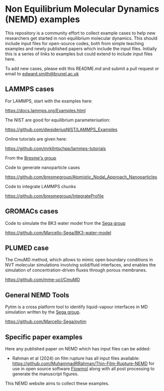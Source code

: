 # Non Equilibrium Molecular Dynamics (NEMD) examples

This repository is a community effort to collect example cases to help new researchers get started in non equilibrium molecular dynamics.
This should include input files for open-source codes, both from simple teaching examples and newly published papers which include the input files. Initially this is a series of links to examples but could extend to include input files here.

To add new cases, please edit this README.md and submit a pull request or email to edward.smith@brunel.ac.uk

LAMMPS cases
-------------

For LAMMPS, start with the examples here: 

https://docs.lammps.org/Examples.html

The NIST are good for equilibrium parameterisation:

https://github.com/dwsideriusNIST/LAMMPS_Examples

Online tutorials are given here:

https://github.com/mrkllntschpp/lammps-tutorials

From the [Bresme's group](https://github.com/bresmegroup)

Code to generate nanoparticle cases 

https://github.com/bresmegroup/Atomistic_Nodal_Approach_Nanoparticles

Code to integrate LAMMPS chunks

https://github.com/bresmegroup/IntegrateProfile

GROMACs cases
-------------

Code to simulate the BK3 water model from the [Sega group](https://github.com/Marcello-Sega)

https://github.com/Marcello-Sega/BK3-water-model


PLUMED case
-----------

The CmuMD method, which allows to mimic open boundary conditions in NVT molecular simulations involving solid/fluid interfaces, and enables the simulation of concentration-driven fluxes through porous membranes.

https://github.com/mme-ucl/CmuMD

General NEMD Tools
------------------

Pytim is a cross platform tool to identify liquid-vapour interfaces in MD simulation written by the [Sega group](https://github.com/Marcello-Sega).

https://github.com/Marcello-Sega/pytim

Specific paper examples
------------------------
Here any published paper on NEMD which has input files can be added:

  - Rahman et al (2024) on film rupture has all input files available: https://github.com/MuhammadRRahman/Thin-Film-Rupture-NEMD for use in open source software [Flowmol](https://github.com/edwardsmith999/flowmol) along with all post processing to generate the manuscript figures. 

This NEMD website aims to collect these examples.
